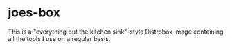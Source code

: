 # joes-box
This is a "everything but the kitchen sink"-style Distrobox image containing all the tools I use on a regular basis.
